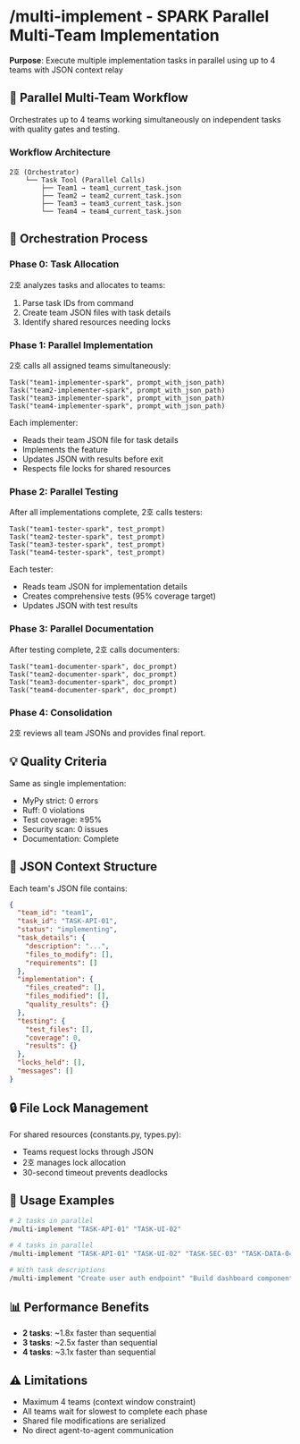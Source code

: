 # /multi-implement - SPARK Parallel Multi-Team Implementation

**Purpose**: Execute multiple implementation tasks in parallel using up to 4 teams with JSON context relay

## 🚀 Parallel Multi-Team Workflow

Orchestrates up to 4 teams working simultaneously on independent tasks with quality gates and testing.

### Workflow Architecture
```
2호 (Orchestrator)
    └── Task Tool (Parallel Calls)
        ├── Team1 → team1_current_task.json
        ├── Team2 → team2_current_task.json
        ├── Team3 → team3_current_task.json
        └── Team4 → team4_current_task.json
```

## 📝 Orchestration Process

### Phase 0: Task Allocation
2호 analyzes tasks and allocates to teams:
1. Parse task IDs from command
2. Create team JSON files with task details
3. Identify shared resources needing locks

### Phase 1: Parallel Implementation
2호 calls all assigned teams simultaneously:
```
Task("team1-implementer-spark", prompt_with_json_path)
Task("team2-implementer-spark", prompt_with_json_path)
Task("team3-implementer-spark", prompt_with_json_path)
Task("team4-implementer-spark", prompt_with_json_path)
```

Each implementer:
- Reads their team JSON file for task details
- Implements the feature
- Updates JSON with results before exit
- Respects file locks for shared resources

### Phase 2: Parallel Testing
After all implementations complete, 2호 calls testers:
```
Task("team1-tester-spark", test_prompt)
Task("team2-tester-spark", test_prompt)
Task("team3-tester-spark", test_prompt)
Task("team4-tester-spark", test_prompt)
```

Each tester:
- Reads team JSON for implementation details
- Creates comprehensive tests (95% coverage target)
- Updates JSON with test results

### Phase 3: Parallel Documentation
After testing complete, 2호 calls documenters:
```
Task("team1-documenter-spark", doc_prompt)
Task("team2-documenter-spark", doc_prompt)
Task("team3-documenter-spark", doc_prompt)
Task("team4-documenter-spark", doc_prompt)
```

### Phase 4: Consolidation
2호 reviews all team JSONs and provides final report.

## 💡 Quality Criteria

Same as single implementation:
- MyPy strict: 0 errors
- Ruff: 0 violations
- Test coverage: ≥95%
- Security scan: 0 issues
- Documentation: Complete

## 🔧 JSON Context Structure

Each team's JSON file contains:
```json
{
  "team_id": "team1",
  "task_id": "TASK-API-01",
  "status": "implementing",
  "task_details": {
    "description": "...",
    "files_to_modify": [],
    "requirements": []
  },
  "implementation": {
    "files_created": [],
    "files_modified": [],
    "quality_results": {}
  },
  "testing": {
    "test_files": [],
    "coverage": 0,
    "results": {}
  },
  "locks_held": [],
  "messages": []
}
```

## 🔒 File Lock Management

For shared resources (constants.py, types.py):
- Teams request locks through JSON
- 2호 manages lock allocation
- 30-second timeout prevents deadlocks

## 🚀 Usage Examples

```bash
# 2 tasks in parallel
/multi-implement "TASK-API-01" "TASK-UI-02"

# 4 tasks in parallel 
/multi-implement "TASK-API-01" "TASK-UI-02" "TASK-SEC-03" "TASK-DATA-04"

# With task descriptions
/multi-implement "Create user auth endpoint" "Build dashboard component" "Add security middleware" "Implement data pipeline"
```

## 📊 Performance Benefits

- **2 tasks**: ~1.8x faster than sequential
- **3 tasks**: ~2.5x faster than sequential
- **4 tasks**: ~3.1x faster than sequential

## ⚠️ Limitations

- Maximum 4 teams (context window constraint)
- All teams wait for slowest to complete each phase
- Shared file modifications are serialized
- No direct agent-to-agent communication